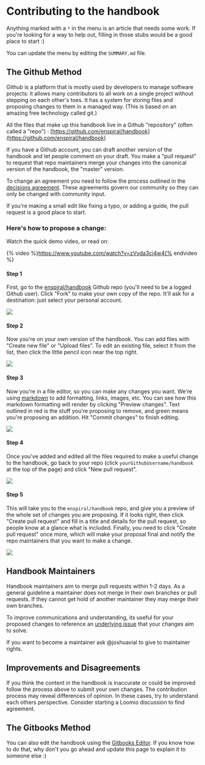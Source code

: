 # Contributing to the handbook

Anything marked with a `*` in the menu is an article that needs some work. If you're looking for a way to help out, filling in those stubs would be a good place to start :)

You can update the menu by editing the `SUMMARY.md` file.

## The Github Method

Github is a platform that is mostly used by developers to manage software projects: it allows many contributors to all work on a single project without stepping on each other's toes. It has a system for storing files and proposing changes to them in a managed way. (This is based on an amazing free technology called git.)

All the files that make up this handbook live in a Github "repository" (often called a "repo") : [https://github.com/enspiral/handbook](https://github.com/enspiral/handbook)

If you have a Github account, you can draft another version of the handbook and let people comment on your draft. You make a "pull request" to request that repo maintainers merge your changes into the canonical version of the handbook, the "master" version.

To change an agreement you need to follow the process outlined in the [decisions agreement](http://handbook.enspiral.com/decisions_agreement.html). These agreements govern our community so they can only be changed with community input.

If you're making a small edit like fixing a typo, or adding a guide, the pull request is a good place to start.

### Here's how to propose a change:

Watch the quick demo video, or read on:

{% video %}https://www.youtube.com/watch?v=zVvda3ci4w4{% endvideo %}

#### Step 1

First, go to the [enspiral/handbook](https://github.com/enspiral/handbook) Github repo (you'll need to be a logged Github user). Click "Fork" to make your own copy of the repo. It'll ask for a destination: just select your personal account.

![](images/contributing-1.png)

#### Step 2

Now you're on your own version of the handbook. You can add files with "Create new file" or "Upload files". To edit an existing file, select it from the list, then click the little pencil icon near the top right.

![](images/contributing-2.png)

#### Step 3

Now you're in a file editor, so you can make any changes you want. We're using [markdown](http://loomio.org/markdown) to add formatting, links, images, etc. You can see how this markdown formatting will render by clicking "Preview changes". Text outlined in red is the stuff you're proposing to remove, and green means you're proposing an addition. Hit "Commit changes" to finish editing.

![](images/contributing-3.png)

#### Step 4

Once you've added and edited all the files required to make a useful change to the handbook, go back to your repo (click `yourGithubUsername/handbook` at the top of the page) and click "New pull request".

![](images/contributing-4.png)

#### Step 5

This will take you to the `enspiral/handbook` repo, and give you a preview of the whole set of changes you are proposing. If it looks right, then click "Create pull request" and fill in a title and details for the pull request, so people know at a glance what is included. Finally, you need to click "Create pull request" once more, which will make your proposal final and notify the repo maintainers that you want to make a change.

![](images/contributing-5.png)


## Handbook Maintainers

Handbook maintainers aim to merge pull requests within 1-2 days. As a general guideline a maintainer does not merge in their own branches or pull requests. If they cannot get hold of another maintainer they may merge their own branches.

To improve communications and understanding, its useful for your proposed changes to reference an [underlying issue](https://github.com/enspiral/improvements/issues) that your changes aim to solve.

If you want to become a maintainer ask @joshuavial to give to maintainer rights.

## Improvements and Disagreements

If you think the content in the handbook is inaccurate or could be improved follow the process above to submit your own changes. The contribution process may reveal differences of opinion. In these cases, try to understand each others perspective. Consider starting a Loomio discussion to find agreement.


## The Gitbooks Method

You can also edit the handbook using the [Gitbooks Editor](https://www.gitbook.com/editor). If you know how to do that, why don't you go ahead and update this page to explain it to someone else :)
